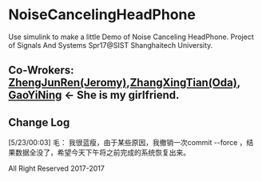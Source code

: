 # NoiseCancelingHeadPhone
Use simulink to make a little Demo of Noise Canceling HeadPhone. Project of Signals And Systems Spr17@SIST Shanghaitech University.



## Co-Wrokers: [ZhengJunRen(Jeromy)](mailto:zhengjr@shanghaitech.edu.cn),[ZhangXingTian(Oda)](mailto:zhangxt1@shanghaitech.edu.cn),    [GaoYiNing](mailto:gaoyn@shanghaitech.edu.cn) <- She is my girlfriend.


## Change Log

[5/23/00:03]  毛： 我很蓝瘦，由于某些原因，我撤销一次commit --force ，结果数据全没了，希望今天下午将之前完成的系统恢复出来。

All Right Reserved 2017-2017
